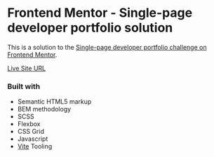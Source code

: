 # Frontend Mentor - Single-page developer portfolio solution

This is a solution to the [Single-page developer portfolio challenge on Frontend Mentor](https://www.frontendmentor.io/challenges/singlepage-developer-portfolio-bBVj2ZPi-x).

[Live Site URL](https://fe-single-page-developer-portfolio.vercel.app)

### Built with

- Semantic HTML5 markup
- BEM methodology
- SCSS
- Flexbox
- CSS Grid
- Javascript
- [Vite](https://vitejs.dev/) Tooling